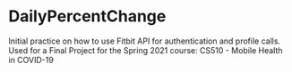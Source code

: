 # DailyPercentChange
Initial practice on how to use Fitbit API for authentication and profile calls.
Used for a Final Project for the Spring 2021 course: CS510 - Mobile Health in COVID-19
